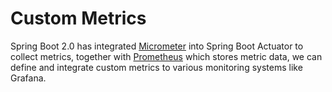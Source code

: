 # Custom Metrics


Spring Boot 2.0 has integrated [Micrometer](https://micrometer.io/) into Spring Boot Actuator to collect metrics, together with [Prometheus](https://prometheus.io/) which stores metric data, we can define and integrate custom metrics to various monitoring systems like Grafana.

